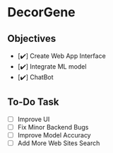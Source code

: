 # DecorGene

## Objectives
- [:heavy_check_mark:] Create Web App Interface
- [:heavy_check_mark:] Integrate ML model
- [:heavy_check_mark:] ChatBot

## To-Do Task
- [ ] Improve UI
- [ ] Fix Minor Backend Bugs
- [ ] Improve Model Accuracy
- [ ] Add More Web Sites Search
